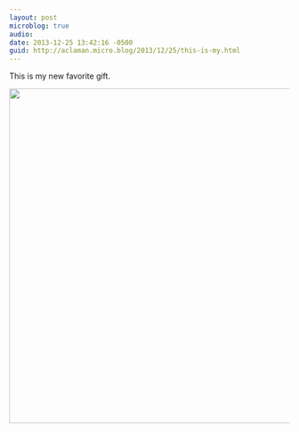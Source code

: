 ```yaml
---
layout: post
microblog: true
audio: 
date: 2013-12-25 13:42:16 -0500
guid: http://aclaman.micro.blog/2013/12/25/this-is-my.html
---
```

This is my new favorite gift.

<img src="http://micro.alexclaman.com/uploads/2018/0eeff69f88.jpg" width="600" height="600" />

